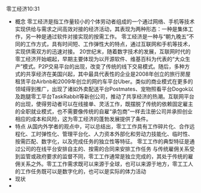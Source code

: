 
零工经济10:31
- 概念
零工经济是指工作量较小的个体劳动者组成的一个通过网络、手机等技术实现供给与需求之间高效对接的经济活动，其表现为两种形态：一种是集体工作，另一种是通过软件对接实现的按需工作。
零工经济是一种与“朝九晚五”不同的工作方式，具有时间短、工作弹性大的特点，通过互联网和手机等技术，实现供需双方的迅速对接。
20世纪末，随着数字技术的发展，互联网时代的零工经济开始崛起，早期主要体现为以开源软件、维基百科为代表的“大众生产”模式。P2P交易平台的出现，改变了传统的线下交易模式。随后，多种方式的共享经济在美国兴起，其中最具代表性的企业是2008年创立的旅行房屋租赁平台Airbnb和2009年创立的网约车平台Uber。类似的商业模式在更多的领域得到推广，出现了诸如外卖配送平台Postmates、宠物照看平台Dogok以及跑腿零工平台TaskRabbit等新创公司，推动了共享经济的热潮。互联网平台的出现，使得劳动者可以在线接单、灵活工作，既摆脱了传统的依赖固定雇主的全职就业模式，也不需要像传统的自雇“承包商”一样去注册公司并承担创业相应的成本和风险，这为零工经济的蓬勃发展提供了条件。
- 特点
从国内外学者的观点中，可以总结出，零工工作具有工作碎片化、合作远程化、工时弹性化、管理平台化、人力资本外部化和劳动力技能化、临时性、按需匹配、数字化，以及完成任务的独立性等特征。
零工工作的典型特征是通过公司的在线平台安排自主的、按需的合同来安排工作任务
与传统雇佣关系受到监管或政府要求的监督不同，零工工作通常是独立完成的，其处于传统的雇佣关系之外。零工工作需求既可以来源于全球，也可以来源于地方，零工工人的工作任务既可以是数字化的，也可以是实际的体力活动
- 现状
- 